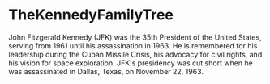 # TheKennedyFamilyTree
John Fitzgerald Kennedy (JFK) was the 35th President of the United States, serving from 1961 until his assassination in 1963. He is remembered for his leadership during the Cuban Missile Crisis, his advocacy for civil rights, and his vision for space exploration. JFK's presidency was cut short when he was assassinated in Dallas, Texas, on November 22, 1963.
